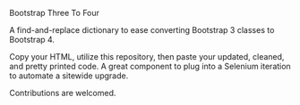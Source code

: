 Bootstrap Three To Four

A find-and-replace dictionary to ease converting Bootstrap 3 classes to Bootstrap 4.

Copy your HTML, utilize this repository, then paste your updated, cleaned, and pretty printed code.
A great component to plug into a Selenium iteration to automate a sitewide upgrade. 

Contributions are welcomed.
